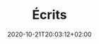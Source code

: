---
members: ["PLevy"]
title: "Écrits"
listchaire: true
date: 2020-10-21T20:03:12+02:00
draft: false
searchFilter: writings
notEverything: true
notListed: true
layout: list
comment: false
tags: ['Pierre', 'Lévy', 'écrits']
zone: "writings"
---